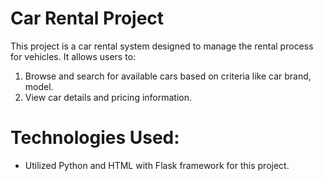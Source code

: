 # Car Rental Project
This project is a car rental system designed to manage the rental process for vehicles. It allows users to:

1) Browse and search for available cars based on criteria like car brand, model.
2) View car details and pricing information.


# Technologies Used:
 - Utilized Python and HTML with Flask framework for this project.
